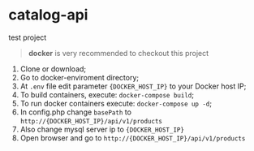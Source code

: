 # catalog-api

test project 

>**docker** is very recommended to checkout this project

1. Clone or download;
2. Go to docker-enviroment directory;
3. At `.env` file edit parameter `{DOCKER_HOST_IP}` to your Docker host IP;
4. To build containers, execute: `docker-compose build`;
5. To run docker containers execute: `docker-compose up -d`;
6. In config.php change `basePath` to `http://{DOCKER_HOST_IP}/api/v1/products` 
7. Also change mysql server ip to `{DOCKER_HOST_IP}`
8. Open browser and go to `http://{DOCKER_HOST_IP}/api/v1/products`
